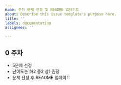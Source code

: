 ```yaml
---
name: 주차 문제 선정 및 README 업데이트
about: Describe this issue template's purpose here.
title: ''
labels: documentation
assignees: ''

---
```


## 0 주차
- 5문제 선정
- 난이도는 하2 중2 상1 권장
- 문제 선정 후 README 업데이트
